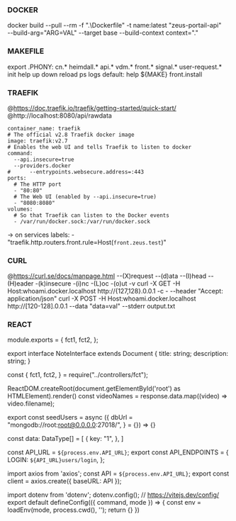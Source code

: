 ### DOCKER
docker build --pull --rm -f ".\Dockerfile" -t name:latest "zeus-portail-api" \
  --build-arg="ARG=VAL" --target base --build-context context=".\"

### MAKEFILE
export
.PHONY: cn.* heimdall.* api.* vdm.* front.* signal.* user-request.* init help up down reload ps logs
default: help
${MAKE} front.install

### TRAEFIK
@https://doc.traefik.io/traefik/getting-started/quick-start/
@http://localhost:8080/api/rawdata

    container_name: traefik
    # The official v2.8 Traefik docker image
    image: traefik:v2.7
    # Enables the web UI and tells Traefik to listen to docker
    command:
      --api.insecure=true
      --providers.docker
    #      --entrypoints.websecure.address=:443
    ports:
      # The HTTP port
      - "80:80"
      # The Web UI (enabled by --api.insecure=true)
      - "8080:8080"
    volumes:
      # So that Traefik can listen to the Docker events
      - /var/run/docker.sock:/var/run/docker.sock

-> on services
    labels:
      - "traefik.http.routers.front.rule=Host(`front.zeus.test`)"

### CURL
@https://curl.se/docs/manpage.html
--(X)request --(d)ata --(I)head --(H)eader -(k)insecure -(i)nc -(L)oc -(o)ut -v
curl -X GET -H Host:whoami.docker.localhost http://{127,128}.0.0.1 -c - --header "Accept: application/json"
curl -X POST -H Host:whoami.docker.localhost http://[120-128].0.0.1 --data "data=val" --stderr output.txt

### REACT

module.exports = {
  fct1,
  fct2,
};

export interface NoteInterface extends Document {
  title: string;
  description: string;
}

const {
  fct1,
  fct2,
} = require("../controllers/fct");

ReactDOM.createRoot(document.getElementById('root') as HTMLElement).render()
const videoNames = response.data.map((video) => video.filename);

export const seedUsers = async ({
  dbUrl = "mongodb://root:root@0.0.0.0:27018/",
} = {}) => {}

<div {...ModulesStyle} style={{ backgroundColor: theme.darkTheme ? "#342525" : "#ffffff" }}>

const data: DataType[] = [
  {
    key: "1",
  },
]

const API_URL = `${process.env.API_URL}`;
export const API_ENDPOINTS = {
  LOGIN: `${API_URL}users/login`,
};

import axios from 'axios';
const API = `${process.env.API_URL}`;
export const client = axios.create({ baseURL: API });

import dotenv from 'dotenv';
dotenv.config();
// https://vitejs.dev/config/
export default defineConfig(({ command, mode }) => {
  const env = loadEnv(mode, process.cwd(), '');
  return {}
})
